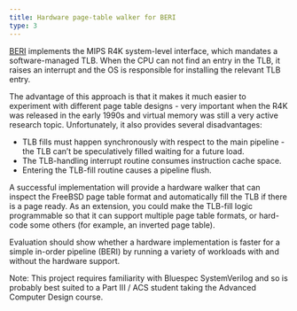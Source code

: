 ```yaml
---
title: Hardware page-table walker for BERI
type: 3
---
```


[BERI](http://bericpu.org) implements the MIPS R4K system-level interface, which mandates a software-managed TLB.  When the CPU can not find an entry in the TLB, it raises an interrupt and the OS is responsible for installing the relevant TLB entry.

The advantage of this approach is that it makes it much easier to experiment with different page table designs - very important when the R4K was released in the early 1990s and virtual memory was still a very active research topic.  Unfortunately, it also provides several disadvantages:

 * TLB fills must happen synchronously with respect to the main pipeline - the TLB can’t be speculatively filled waiting for a future load.
 * The TLB-handling interrupt routine consumes instruction cache space.
 * Entering the TLB-fill routine causes a pipeline flush.

A successful implementation will provide a hardware walker that can inspect the FreeBSD page table format and automatically fill the TLB if there is a page ready.  As an extension, you could make the TLB-fill logic programmable so that it can support multiple page table formats, or hard-code some others (for example, an inverted page table).

Evaluation should show whether a hardware implementation is faster for a simple in-order pipeline (BERI) by running a variety of workloads with and without the hardware support.

Note: This project requires familiarity with Bluespec SystemVerilog and so is probably best suited to a Part III / ACS student taking the Advanced Computer Design course.

